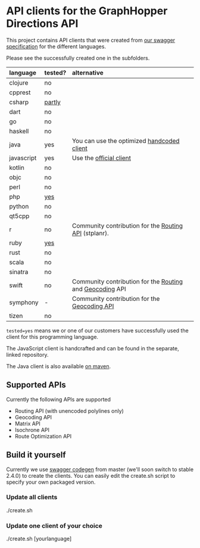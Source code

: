 # API clients for the GraphHopper Directions API

This project contains API clients that were created from [our swagger specification](https://graphhopper.com/api/1/swagger.json) for the different languages.

Please see the successfully created one in the subfolders.

language  |  tested?| alternative
:---------|:--------|:------------
clojure   |  no     |
cpprest   |  no     |
csharp    |  [partly](https://github.com/graphhopper/directions-api-clients/issues/14) |
dart      |  no     |
go        |  no     |
haskell   |  no     |
java      |  yes    | You can use the optimized [handcoded client](https://github.com/graphhopper/graphhopper/tree/master/client-hc)
javascript|  yes    | Use the [official client](https://github.com/graphhopper/directions-api-js-client)
kotlin	  |  no     |
objc      |  no     |
perl      |  no     |
php       |  [yes](https://github.com/graphhopper/directions-api-clients-route-optimization/issues/4)     |
python    |  no     |
qt5cpp    |  no     |
r         |  no     | Community contribution for the [Routing API](https://www.rdocumentation.org/packages/stplanr/versions/0.2.2/topics/route_graphhopper) (stplanr).
ruby      |  [yes](https://github.com/graphhopper/directions-api-clients-route-optimization/issues/3)   |
rust      |  no     |
scala     |  no     |
sinatra   |  no     |
swift     |  no     | Community contribution for the [Routing](https://github.com/rmnblm/GraphHopperRouting) and [Geocoding](https://github.com/rmnblm/GraphHopperGeocoder) API
symphony  |  -      | Community contribution for the [Geocoding API](https://github.com/Andreas-Schoenefeldt/GraphHopperConnectorBundle)
tizen     |  no     |


`tested=yes` means we or one of our customers have successfully used the
client for this programming language. 

The JavaScript client is handcrafted and can be found in the separate,
linked repository.

The Java client is also available [on maven](http://search.maven.org/#search%7Cga%7C1%7Ca%3A%22directions-api-client%22).


## Supported APIs

Currently the following APIs are supported

 * Routing API (with unencoded polylines only)
 * Geocoding API
 * Matrix API 
 * Isochrone API
 * Route Optimization API

## Build it yourself

Currently we use [swagger codegen](https://github.com/swagger-api/swagger-codegen/) from master
(we'll soon switch to stable 2.4.0) to create the clients. You can easily edit the create.sh script
to specify your own packaged version.

### Update all clients

./create.sh

### Update one client of your choice

./create.sh [yourlanguage]
